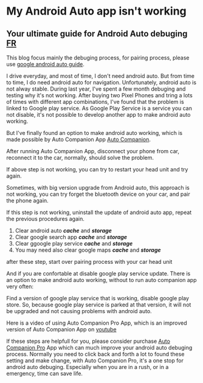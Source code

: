 <!-- Google tag (gtag.js) -->
<script async src="https://www.googletagmanager.com/gtag/js?id=G-1QPWPDVQ5F"></script>
<script>
  window.dataLayer = window.dataLayer || [];
  function gtag(){dataLayer.push(arguments);}
  gtag('js', new Date());

  gtag('config', 'G-1QPWPDVQ5F');
</script>
# My Android Auto app isn't working
## Your ultimate guide for Android Auto debuging       						[FR](./repare.txt)

This blog focus mainly the debuging process, for pairing process, please use [google android auto guide](https://support.google.com/androidauto/answer/6348029?hl=en).

I drive everyday, and most of time, I don't need android auto. But from time to time, I do need android auto for navigation.
Unfortunately, android auto is not alway stable. During last year, I've spent a few month debuging and testing why it's not working.
After buying two Pixel Phones and tring a lots of times with different app combinations, I've found that the problem is linked to Google play service.
As Google Play Service  is a service you can not disable, it's not possible to develop another app to make android auto working.

But I've finally found an option to make android auto working, which is made possible  by Auto Companion App [Auto Companion](https://play.google.com/store/apps/details?id=com.ingenika.autocompanion).

After running Auto Companion App, disconnect your phone from car, reconnect it to the car, normally, should solve the problem.

If above step is not working, you can try to restart your head unit and try again.

Sometimes, with big version upgrade from Android auto, this approach is not working, you can try forget the bluetooth device on your car, and pair the phone again.

If this step is not working, uninstall the update of android auto app, repeat the previous procedures again. 
  1.  Clear android auto ***cache*** and ***storage***
  2.  Clear google search app ***cache*** and  ***storage***
  3.  Clear ggoogle play service ***cache*** and ***storage***
  4.  You may need also clear google maps ***cache*** and ***storage***

after these step, start over pairing process with your car head unit

And if you are confortable at disable google play service update. There is an option to make android auto working, without to run auto companion app very often:

Find a version of google play service that is working, disable google play store. So, because google play service is parked at that version, it will not be upgraded and not causing problems with android auto.

Here is a video of using Auto Companion Pro App, which is an improved version of Auto Companion App on [youtube](https://www.youtube.com/@kluane)

If these steps are helpfull for you, please consider purchase [Auto Companion Pro](https://play.google.com/store/apps/details?id=com.ingenika.autocompanionpro) App which can much improve your android auto debuging process. Normally you need to click back and forth a lot to found these setting and make change, with Auto Companion Pro, it's a one stop for android auto debuging. Especially when you are in a rush, or in a emergency, time can save life.

